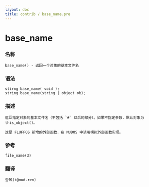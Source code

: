 ```yaml
---
layout: doc
title: contrib / base_name.pre
---
```

# base_name

### 名称

    base_name() - 返回一个对象的基本文件名

### 语法

    stirng base_name( void );
    string base_name(string | object ob);

### 描述

    返回指定对象的基本文件名（不包括 `#` 以后的部分）。如果不指定参数，默认对象为 this_object()。

    这是 FLUFFOS 新增的外部函数，在 MUDOS 中请用模拟外部函数实现。

### 参考

    file_name(3)

### 翻译 ###

    雪风(i@mud.ren)
